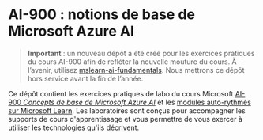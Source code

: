 # AI-900 : notions de base de Microsoft Azure AI

>**Important** : un nouveau dépôt a été créé pour les exercices pratiques du cours AI-900 afin de refléter la nouvelle mouture du cours. À l’avenir, utilisez [mslearn-ai-fundamentals](https://github.com/MicrosoftLearning/mslearn-ai-fundamentals). Nous mettrons ce dépôt hors service avant la fin de l’année. 

Ce dépôt contient les exercices pratiques de labo du cours Microsoft [AI-900 *Concepts de base de Microsoft Azure AI*](https://docs.microsoft.com/en-us/learn/certifications/courses/ai-900t00) et les [modules auto-rythmés sur Microsoft Learn](https://docs.microsoft.com/learn/certifications/azure-ai-fundamentals). Les laboratoires sont conçus pour accompagner les supports de cours d'apprentissage et vous permettre de vous exercer à utiliser les technologies qu'ils décrivent. 

